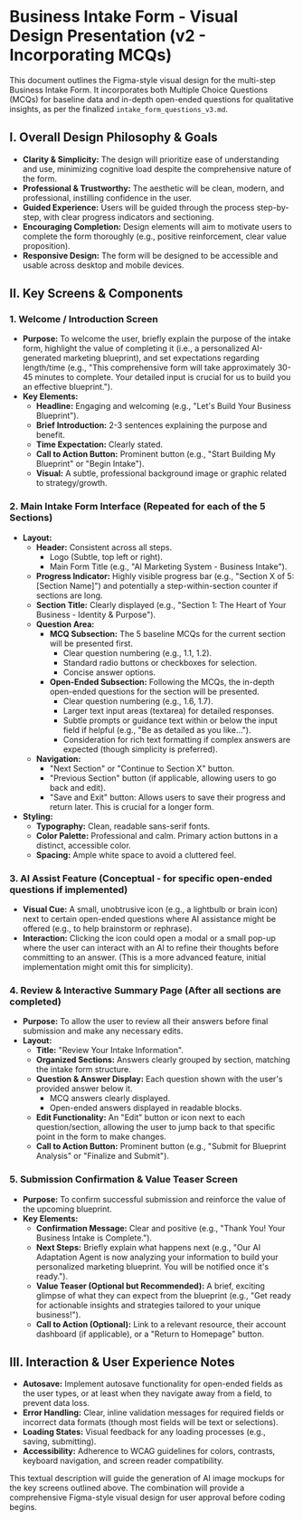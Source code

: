 # Business Intake Form - Visual Design Presentation (v2 - Incorporating MCQs)

This document outlines the Figma-style visual design for the multi-step Business Intake Form. It incorporates both Multiple Choice Questions (MCQs) for baseline data and in-depth open-ended questions for qualitative insights, as per the finalized `intake_form_questions_v3.md`.

## I. Overall Design Philosophy & Goals

*   **Clarity & Simplicity:** The design will prioritize ease of understanding and use, minimizing cognitive load despite the comprehensive nature of the form.
*   **Professional & Trustworthy:** The aesthetic will be clean, modern, and professional, instilling confidence in the user.
*   **Guided Experience:** Users will be guided through the process step-by-step, with clear progress indicators and sectioning.
*   **Encouraging Completion:** Design elements will aim to motivate users to complete the form thoroughly (e.g., positive reinforcement, clear value proposition).
*   **Responsive Design:** The form will be designed to be accessible and usable across desktop and mobile devices.

## II. Key Screens & Components

### 1. Welcome / Introduction Screen

*   **Purpose:** To welcome the user, briefly explain the purpose of the intake form, highlight the value of completing it (i.e., a personalized AI-generated marketing blueprint), and set expectations regarding length/time (e.g., "This comprehensive form will take approximately 30-45 minutes to complete. Your detailed input is crucial for us to build you an effective blueprint.").
*   **Key Elements:**
    *   **Headline:** Engaging and welcoming (e.g., "Let's Build Your Business Blueprint").
    *   **Brief Introduction:** 2-3 sentences explaining the purpose and benefit.
    *   **Time Expectation:** Clearly stated.
    *   **Call to Action Button:** Prominent button (e.g., "Start Building My Blueprint" or "Begin Intake").
    *   **Visual:** A subtle, professional background image or graphic related to strategy/growth.

### 2. Main Intake Form Interface (Repeated for each of the 5 Sections)

*   **Layout:**
    *   **Header:** Consistent across all steps.
        *   Logo (Subtle, top left or right).
        *   Main Form Title (e.g., "AI Marketing System - Business Intake").
    *   **Progress Indicator:** Highly visible progress bar (e.g., "Section X of 5: [Section Name]") and potentially a step-within-section counter if sections are long.
    *   **Section Title:** Clearly displayed (e.g., "Section 1: The Heart of Your Business - Identity & Purpose").
    *   **Question Area:**
        *   **MCQ Subsection:** The 5 baseline MCQs for the current section will be presented first.
            *   Clear question numbering (e.g., 1.1, 1.2).
            *   Standard radio buttons or checkboxes for selection.
            *   Concise answer options.
        *   **Open-Ended Subsection:** Following the MCQs, the in-depth open-ended questions for the section will be presented.
            *   Clear question numbering (e.g., 1.6, 1.7).
            *   Larger text input areas (textarea) for detailed responses.
            *   Subtle prompts or guidance text within or below the input field if helpful (e.g., "Be as detailed as you like...").
            *   Consideration for rich text formatting if complex answers are expected (though simplicity is preferred).
    *   **Navigation:**
        *   "Next Section" or "Continue to Section X" button.
        *   "Previous Section" button (if applicable, allowing users to go back and edit).
        *   "Save and Exit" button: Allows users to save their progress and return later. This is crucial for a longer form.
*   **Styling:**
    *   **Typography:** Clean, readable sans-serif fonts.
    *   **Color Palette:** Professional and calm. Primary action buttons in a distinct, accessible color.
    *   **Spacing:** Ample white space to avoid a cluttered feel.

### 3. AI Assist Feature (Conceptual - for specific open-ended questions if implemented)

*   **Visual Cue:** A small, unobtrusive icon (e.g., a lightbulb or brain icon) next to certain open-ended questions where AI assistance might be offered (e.g., to help brainstorm or rephrase).
*   **Interaction:** Clicking the icon could open a modal or a small pop-up where the user can interact with an AI to refine their thoughts before committing to an answer. (This is a more advanced feature, initial implementation might omit this for simplicity).

### 4. Review & Interactive Summary Page (After all sections are completed)

*   **Purpose:** To allow the user to review all their answers before final submission and make any necessary edits.
*   **Layout:**
    *   **Title:** "Review Your Intake Information".
    *   **Organized Sections:** Answers clearly grouped by section, matching the intake form structure.
    *   **Question & Answer Display:** Each question shown with the user's provided answer below it.
        *   MCQ answers clearly displayed.
        *   Open-ended answers displayed in readable blocks.
    *   **Edit Functionality:** An "Edit" button or icon next to each question/section, allowing the user to jump back to that specific point in the form to make changes.
    *   **Call to Action Button:** Prominent button (e.g., "Submit for Blueprint Analysis" or "Finalize and Submit").

### 5. Submission Confirmation & Value Teaser Screen

*   **Purpose:** To confirm successful submission and reinforce the value of the upcoming blueprint.
*   **Key Elements:**
    *   **Confirmation Message:** Clear and positive (e.g., "Thank You! Your Business Intake is Complete.").
    *   **Next Steps:** Briefly explain what happens next (e.g., "Our AI Adaptation Agent is now analyzing your information to build your personalized marketing blueprint. You will be notified once it's ready.").
    *   **Value Teaser (Optional but Recommended):** A brief, exciting glimpse of what they can expect from the blueprint (e.g., "Get ready for actionable insights and strategies tailored to your unique business!").
    *   **Call to Action (Optional):** Link to a relevant resource, their account dashboard (if applicable), or a "Return to Homepage" button.

## III. Interaction & User Experience Notes

*   **Autosave:** Implement autosave functionality for open-ended fields as the user types, or at least when they navigate away from a field, to prevent data loss.
*   **Error Handling:** Clear, inline validation messages for required fields or incorrect data formats (though most fields will be text or selections).
*   **Loading States:** Visual feedback for any loading processes (e.g., saving, submitting).
*   **Accessibility:** Adherence to WCAG guidelines for colors, contrasts, keyboard navigation, and screen reader compatibility.

This textual description will guide the generation of AI image mockups for the key screens outlined above. The combination will provide a comprehensive Figma-style visual design for user approval before coding begins.

<End of file>
